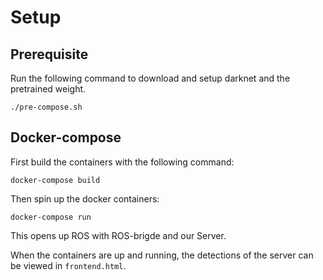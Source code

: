 # Setup
## Prerequisite
Run the following command to download and setup darknet and the pretrained weight.
```
./pre-compose.sh
```

## Docker-compose
First build the containers with the following command:
```
docker-compose build
```

Then spin up the docker containers:
```
docker-compose run 
```
This opens up ROS with ROS-brigde and our Server.

When the containers are up and running, the detections of the server can be viewed in `frontend.html`.